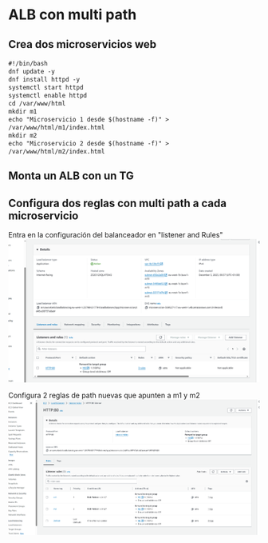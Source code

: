 # ALB con multi path

## Crea dos microservicios web

```
#!/bin/bash
dnf update -y
dnf install httpd -y
systemctl start httpd
systemctl enable httpd
cd /var/www/html
mkdir m1
echo "Microservicio 1 desde $(hostname -f)" > /var/www/html/m1/index.html
mkdir m2
echo "Microservicio 2 desde $(hostname -f)" > /var/www/html/m2/index.html
```
## Monta un ALB con un TG

## Configura dos reglas con multi path a cada microservicio

Entra en la configuración del balanceador en "listener and Rules"
![](images/01.png)

Configura 2 reglas de path nuevas que apunten a m1 y m2
![](images/02.png)
